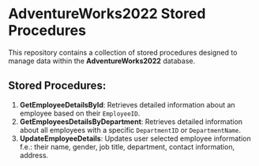 # **AdventureWorks2022 Stored Procedures**

This repository contains a collection of stored procedures designed to manage data within the **AdventureWorks2022** database.
## **Stored Procedures:**

1. **GetEmployeeDetailsById**: Retrieves detailed information about an employee based on their `EmployeeID`.
2. **GetEmployeesDetailsByDepartment**: Retrieves detailed information about all employees with a specific `DepartmentID` or `DepartmentName`.
3. **UpdateEmployeeDetails**: Updates user selected employee information f.e.: their name, gender, job title, department, contact information, address.
